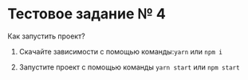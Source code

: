 # Тестовое задание № 4

Как запустить проект?

1. Скачайте зависимости с помощью команды:```yarn``` или ```npm i```

2. Запустите проект с помощью команды ```yarn start``` или ```npm start```
